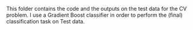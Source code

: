 
This folder contains the code and the outputs on the test data for the CV problem. I use a Gradient Boost classifier in order to perform the (final) classification task on Test data. 

